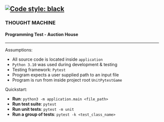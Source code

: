 [![Code style: black](https://img.shields.io/badge/code%20style-black-000000.svg)](https://github.com/psf/black) 
---

### THOUGHT MACHINE

#### Programming Test - Auction House

---

Assumptions:

 - All source code is located inside `application`
 - `Python 3.10` was used during development & testing
 - Testing framework: `Pytest`
 - Program expects a user supplied path to an input file
 - Program is run from inside project root `UnitPytestGame`

Quickstart:

 - **Run**: `python3 -m application.main <file_path>`
 - **Run test suite**: `pytest`
 - **Run unit tests**: `pytest -m unit`
 - **Run a group of tests**: `pytest -k <test_class_name>`
